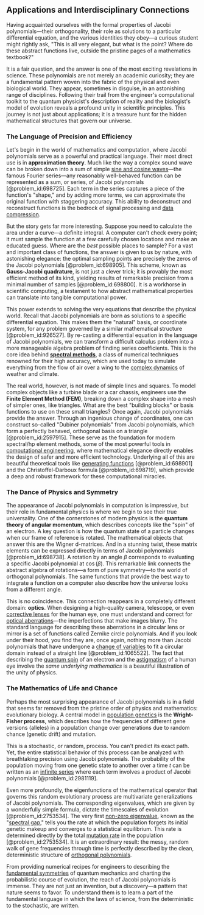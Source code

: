 ## Applications and Interdisciplinary Connections

Having acquainted ourselves with the formal properties of Jacobi polynomials—their orthogonality, their role as solutions to a particular differential equation, and the various identities they obey—a curious student might rightly ask, "This is all very elegant, but what is the point? Where do these abstract functions live, outside the pristine pages of a mathematics textbook?"

It is a fair question, and the answer is one of the most exciting revelations in science. These polynomials are not merely an academic curiosity; they are a fundamental pattern woven into the fabric of the physical and even biological world. They appear, sometimes in disguise, in an astonishing range of disciplines. Following their trail from the engineer's computational toolkit to the quantum physicist's description of reality and the biologist's model of evolution reveals a profound unity in scientific principles. This journey is not just about applications; it is a treasure hunt for the hidden mathematical structures that govern our universe.

### The Language of Precision and Efficiency

Let's begin in the world of mathematics and computation, where Jacobi polynomials serve as a powerful and practical language. Their most direct use is in **approximation theory**. Much like the way a complex sound wave can be broken down into a sum of simple [sine and cosine waves](@article_id:180787)—the famous Fourier series—any reasonably well-behaved function can be represented as a sum, or series, of Jacobi polynomials [@problem_id:698725]. Each term in the series captures a piece of the function's "shape," and by adding more terms, we can approximate the original function with staggering accuracy. This ability to deconstruct and reconstruct functions is the bedrock of signal processing and [data compression](@article_id:137206).

But the story gets far more interesting. Suppose you need to calculate the area under a curve—a definite integral. A computer can't check every point; it must sample the function at a few carefully chosen locations and make an educated guess. Where are the *best* possible places to sample? For a vast and important class of functions, the answer is given to us by nature, with astonishing elegance: the optimal sampling points are precisely the zeros of the Jacobi polynomials [@problem_id:698905]. This scheme, known as **Gauss-Jacobi quadrature**, is not just a clever trick; it is provably the most efficient method of its kind, yielding results of remarkable precision from a minimal number of samples [@problem_id:698800]. It is a workhorse in scientific computing, a testament to how abstract mathematical properties can translate into tangible computational power.

This power extends to solving the very equations that describe the physical world. Recall that Jacobi polynomials are born as solutions to a specific differential equation. This makes them the "natural" basis, or coordinate system, for any problem governed by a similar mathematical structure [@problem_id:926527]. By re-casting a differential equation in the language of Jacobi polynomials, we can transform a difficult calculus problem into a more manageable algebra problem of finding series coefficients. This is the core idea behind **[spectral methods](@article_id:141243)**, a class of numerical techniques renowned for their high accuracy, which are used today to simulate everything from the flow of air over a wing to the [complex dynamics](@article_id:170698) of weather and climate.

The real world, however, is not made of simple lines and squares. To model complex objects like a turbine blade or a car chassis, engineers use the **Finite Element Method (FEM)**, breaking down a complex shape into a mesh of simpler ones, like triangles. What are the best "building blocks" or basis functions to use on these small triangles? Once again, Jacobi polynomials provide the answer. Through an ingenious change of coordinates, one can construct so-called "Dubiner polynomials" from Jacobi polynomials, which form a perfectly behaved, orthogonal basis on a triangle [@problem_id:2597915]. These serve as the foundation for modern spectral/hp element methods, some of the most powerful tools in [computational engineering](@article_id:177652), where mathematical elegance directly enables the design of safer and more efficient technology. Underlying all of this are beautiful theoretical tools like [generating functions](@article_id:146208) [@problem_id:698901] and the Christoffel-Darboux formula [@problem_id:698719], which provide a deep and robust framework for these computational miracles.

### The Dance of Physics and Symmetry

The appearance of Jacobi polynomials in computation is impressive, but their role in fundamental physics is where we begin to see their true universality. One of the cornerstones of modern physics is the **quantum theory of angular momentum**, which describes concepts like the "spin" of an electron. A key question is how the quantum state of a particle changes when our frame of reference is rotated. The mathematical objects that answer this are the Wigner d-matrices. And in a stunning twist, these matrix elements can be expressed directly in terms of Jacobi polynomials [@problem_id:698738]. A rotation by an angle $\beta$ corresponds to evaluating a specific Jacobi polynomial at $\cos(\beta)$. This remarkable link connects the abstract algebra of rotations—a form of pure symmetry—to the world of orthogonal polynomials. The same functions that provide the best way to integrate a function on a computer also describe how the universe looks from a different angle.

This is no coincidence. This connection reappears in a completely different domain: **optics**. When designing a high-quality camera, telescope, or even [corrective lenses](@article_id:173678) for the human eye, one must understand and correct for [optical aberrations](@article_id:162958)—the imperfections that make images blurry. The standard language for describing these aberrations in a circular lens or mirror is a set of functions called Zernike circle polynomials. And if you look under their hood, you find they are, once again, nothing more than Jacobi polynomials that have undergone a [change of variables](@article_id:140892) to fit a circular domain instead of a straight line [@problem_id:1065522]. The fact that describing the [quantum spin](@article_id:137265) of an electron and the [astigmatism](@article_id:173884) of a human eye involve the *same underlying mathematics* is a beautiful illustration of the unity of physics.

### The Mathematics of Life and Chance

Perhaps the most surprising appearance of Jacobi polynomials is in a field that seems far removed from the pristine order of physics and mathematics: evolutionary biology. A central model in [population genetics](@article_id:145850) is the **Wright-Fisher process**, which describes how the frequencies of different gene versions (alleles) in a population change over generations due to random chance (genetic drift) and mutation.

This is a stochastic, or random, process. You can't predict its exact path. Yet, the entire statistical behavior of this process can be analyzed with breathtaking precision using Jacobi polynomials. The probability of the population moving from one genetic state to another over a time $t$ can be written as an [infinite series](@article_id:142872) where each term involves a product of Jacobi polynomials [@problem_id:2981119].

Even more profoundly, the eigenfunctions of the mathematical operator that governs this random evolutionary process are multivariate generalizations of Jacobi polynomials. The corresponding eigenvalues, which are given by a wonderfully simple formula, dictate the timescales of evolution [@problem_id:2753534]. The very first [non-zero eigenvalue](@article_id:269774), known as the "[spectral gap](@article_id:144383)," tells you the rate at which the population forgets its initial genetic makeup and converges to a statistical equilibrium. This rate is determined directly by the total [mutation rate](@article_id:136243) in the population [@problem_id:2753534]. It is an extraordinary result: the messy, random walk of gene frequencies through time is perfectly described by the clean, deterministic structure of [orthogonal polynomials](@article_id:146424).

From providing numerical recipes for engineers to describing the [fundamental symmetries](@article_id:160762) of quantum mechanics and charting the probabilistic course of evolution, the reach of Jacobi polynomials is immense. They are not just an invention, but a discovery—a pattern that nature seems to favor. To understand them is to learn a part of the fundamental language in which the laws of science, from the deterministic to the stochastic, are written.